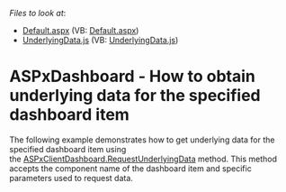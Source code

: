 <!-- default file list -->
*Files to look at*:

* [Default.aspx](./CS/ASPxDashboard_RequestUnderlyingData/Default.aspx) (VB: [Default.aspx](./VB/ASPxDashboard_RequestUnderlyingData/Default.aspx))
* [UnderlyingData.js](./CS/ASPxDashboard_RequestUnderlyingData/Scripts/UnderlyingData.js) (VB: [UnderlyingData.js](./VB/ASPxDashboard_RequestUnderlyingData/Scripts/UnderlyingData.js))
<!-- default file list end -->
# ASPxDashboard - How to obtain underlying data for the specified dashboard item


<p>The following example demonstrates how to get underlying data for the specified dashboard item using the <a href="https://documentation.devexpress.com/#Dashboard/DevExpressDashboardWebScriptsASPxClientDashboard_RequestUnderlyingDatatopic">ASPxClientDashboard.RequestUnderlyingData</a> method. This method accepts the component name of the dashboard item and specific parameters used to request data.</p>

<br/>


